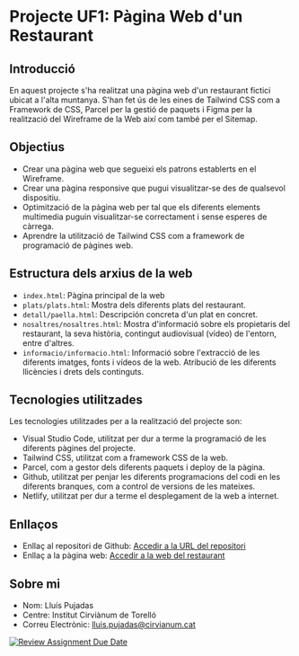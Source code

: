 # Projecte UF1: Pàgina Web d'un Restaurant

## Introducció
En aquest projecte s'ha realitzat una pàgina web d'un restaurant fictici ubicat a l'alta muntanya. S'han fet ús de les eines de Tailwind CSS com a Framework de CSS, Parcel per la gestió de paquets i Figma per la realització del Wireframe de la Web així com també per el Sitemap.

## Objectius
- Crear una pàgina web que segueixi els patrons establerts en el Wireframe.
- Crear una pàgina responsive que pugui visualitzar-se des de qualsevol dispositiu.
- Optimització de la pàgina web per tal que els diferents elements multimedia puguin visualitzar-se correctament i sense esperes de càrrega.
- Aprendre la utilització de Tailwind CSS com a framework de programació de pàgines web.

## Estructura dels arxius de la web
- `index.html`: Pàgina principal de la web
- `plats/plats.html`: Mostra dels diferents plats del restaurant.
- `detall/paella.html`: Descripción concreta d'un plat en concret.
- `nosaltres/nosaltres.html`: Mostra d'informació sobre els propietaris del restaurant, la seva història, contingut audiovisual (vídeo) de l'entorn, entre d'altres.
- `informacio/informacio.html`: Informació sobre l'extracció de les diferents imatges, fonts i vídeos de la web. Atribució de les diferents llicències i drets dels continguts.

## Tecnologies utilitzades
Les tecnologies utilitzades per a la realització del projecte son:
- Visual Studio Code, utilitzat per dur a terme la programació de les diferents pàgines del projecte.
- Tailwind CSS, utilitzat com a framework CSS de la web.
- Parcel, com a gestor dels diferents paquets i deploy de la pàgina.
- Github, utilitzat per penjar les diferents programacions del codi en les diferents branques, com a control de versions de les mateixes.
- Netlify, utilitzat per dur a terme el desplegament de la web a internet.

## Enllaços
- Enllaç al repositori de Github: [Accedir a la URL del repositori](https://github.com/Cirvianum-DAW/mp9-uf1-projectetailwind-llpujadas)
- Enllaç a la pàgina web: [Accedir a la web del restaurant](https://entrepins-llpujadas.netlify.app)

## Sobre mi
- Nom: Lluís Pujadas
- Centre: Institut Cirviànum de Torelló
- Correu Electrònic: lluis.pujadas@cirvianum.cat

[![Review Assignment Due Date](https://classroom.github.com/assets/deadline-readme-button-24ddc0f5d75046c5622901739e7c5dd533143b0c8e959d652212380cedb1ea36.svg)](https://classroom.github.com/a/c0A4d3Pn)
